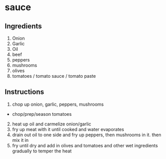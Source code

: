 # sauce

## Ingredients

1. Onion
2. Garlic
3. Oil
4. beef
5. peppers
6. mushrooms
7. olives
8. tomatoes / tomato sauce / tomato paste

## Instructions

1. chop up onion, garlic, peppers, mushrooms

- chop/prep/season tomatoes

2. heat up oil and carmelize onion/garlic
3. fry up meat with it until cooked and water evaporates
4. drain out oil to one side and fry up peppers, then mushrooms in it. then mix it in
5. fry until dry and add in olives and tomatoes and other wet ingredients gradually to temper the heat
